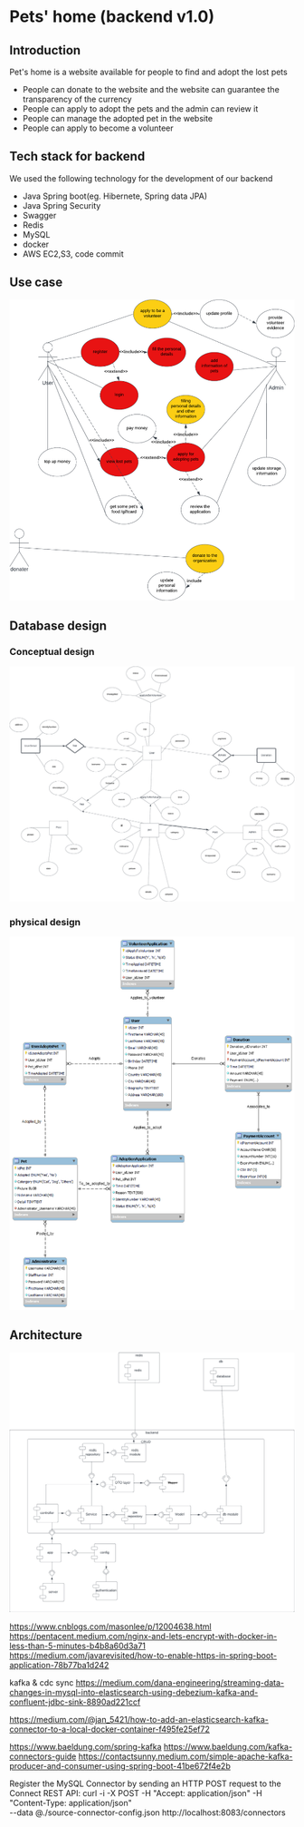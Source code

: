 # Pets' home (backend v1.0)
## Introduction
Pet's home is a website available for people to find 
and adopt the lost pets
- People can donate to the website and the website 
can guarantee the transparency of the currency
- People can apply to adopt the pets and the admin can review it 
- People can manage the adopted pet in the website 
- People can apply to become a volunteer
## Tech stack for backend
We used the following technology for the development of our backend

- Java Spring boot(eg. Hibernete, Spring data JPA)
- Java Spring Security
- Swagger
- Redis
- MySQL
- docker
- AWS EC2,S3, code commit
## Use case
![usecase.png](./picturefold/usecase.png)
## Database design
### Conceptual design
![database.png](./picturefold/database.png)

### physical design
![physical_design.png](./picturefold/physical_design.png)

## Architecture
![architecture.png](./picturefold/architecture.png)

https://www.cnblogs.com/masonlee/p/12004638.html
https://pentacent.medium.com/nginx-and-lets-encrypt-with-docker-in-less-than-5-minutes-b4b8a60d3a71
https://medium.com/javarevisited/how-to-enable-https-in-spring-boot-application-78b77ba1d242

kafka & cdc sync
https://medium.com/dana-engineering/streaming-data-changes-in-mysql-into-elasticsearch-using-debezium-kafka-and-confluent-jdbc-sink-8890ad221ccf

https://medium.com/@jan_5421/how-to-add-an-elasticsearch-kafka-connector-to-a-local-docker-container-f495fe25ef72

https://www.baeldung.com/spring-kafka
https://www.baeldung.com/kafka-connectors-guide
https://contactsunny.medium.com/simple-apache-kafka-producer-and-consumer-using-spring-boot-41be672f4e2b


Register the MySQL Connector by sending an HTTP POST request to the Connect REST API:
curl -i -X POST -H "Accept: application/json" -H "Content-Type: application/json" \
  --data @./source-connector-config.json http://localhost:8083/connectors